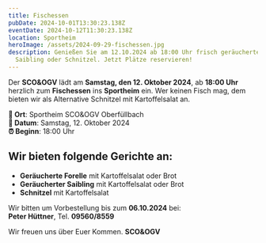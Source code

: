 ```yaml
---
title: Fischessen
pubDate: 2024-10-01T13:30:23.138Z
eventDate: 2024-10-12T11:30:23.138Z
location: Sportheim
heroImage: /assets/2024-09-29-fischessen.jpg
description: Genießen Sie am 12.10.2024 ab 18:00 Uhr frisch geräucherte Forelle,
  Saibling oder Schnitzel. Jetzt Plätze reservieren!
---
```

Der **SCO&OGV** lädt am **Samstag, den 12. Oktober 2024**, ab **18:00 Uhr** herzlich zum **Fischessen** ins **Sportheim** ein.
Wer keinen Fisch mag, dem bieten wir als Alternative Schnitzel mit Kartoffelsalat an.

**📍 Ort**: Sportheim SCO&OGV Oberfüllbach\
**📅 Datum**: Samstag, 12. Oktober 2024\
**⏰ Beginn**: 18:00 Uhr

## Wir bieten folgende Gerichte an:

* **Geräucherte Forelle** mit Kartoffelsalat oder Brot
* **Geräucherter Saibling** mit Kartoffelsalat oder Brot
* **Schnitzel** mit Kartoffelsalat

Wir bitten um Vorbestellung bis zum **06.10.2024** bei:\
**Peter Hüttner**, Tel. **09560/8559**

Wir freuen uns über Euer Kommen.
**SCO&OGV**
